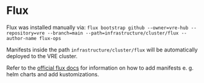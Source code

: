 # Flux

Flux was installed manually via: `flux bootstrap github --owner=vre-hub --repository=vre --branch=main --path=infrastructure/cluster/flux --author-name flux-ops`

Manifests inside the path `infrastructure/cluster/flux` will be automatically deployed to the VRE cluster.

Refer to the [official flux docs](https://fluxcd.io/flux/) for information on how to add manifests e. g. helm charts and add kustomizations.
